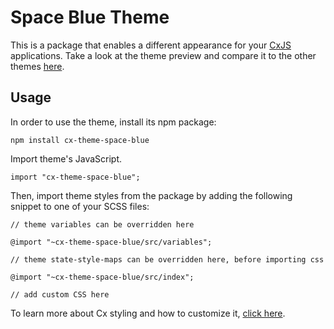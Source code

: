 # Space Blue Theme

This is a package that enables a different appearance for your [CxJS](https://cxjs.io/) applications.
Take a look at the theme preview and compare it to the other themes [here](https://gallery.cxjs.io/).

## Usage

In order to use the theme, install its npm package:

```
npm install cx-theme-space-blue
```

Import theme's JavaScript. 

```
import "cx-theme-space-blue";
```

Then, import theme styles from the package by adding the following snippet to one of your SCSS files:
```
// theme variables can be overridden here

@import "~cx-theme-space-blue/src/variables";

// theme state-style-maps can be overridden here, before importing css

@import "~cx-theme-space-blue/src/index";

// add custom CSS here
```
To learn more about Cx styling and how to customize it, 
[click here](https://cxjs.io/v/master/docs/concepts/css).